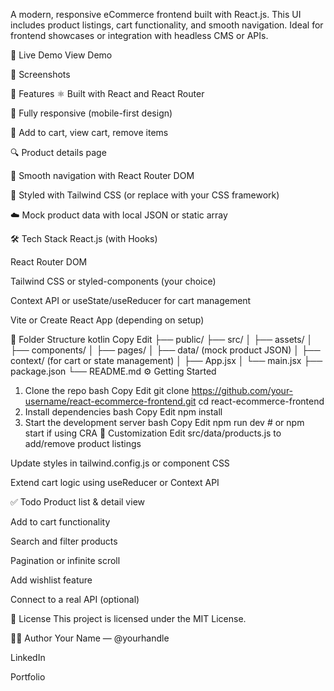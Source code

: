 A modern, responsive eCommerce frontend built with React.js. This UI includes product listings, cart functionality, and smooth navigation. Ideal for frontend showcases or integration with headless CMS or APIs.

🔗 Live Demo
View Demo

📸 Screenshots
<!-- Optional: Add real screenshots -->



🚀 Features
⚛️ Built with React and React Router

📱 Fully responsive (mobile-first design)

🛒 Add to cart, view cart, remove items

🔍 Product details page

🧭 Smooth navigation with React Router DOM

💅 Styled with Tailwind CSS (or replace with your CSS framework)

☁️ Mock product data with local JSON or static array

🛠 Tech Stack
React.js (with Hooks)

React Router DOM

Tailwind CSS or styled-components (your choice)

Context API or useState/useReducer for cart management

Vite or Create React App (depending on setup)

📁 Folder Structure
kotlin
Copy
Edit
├── public/
├── src/
│   ├── assets/
│   ├── components/
│   ├── pages/
│   ├── data/ (mock product JSON)
│   ├── context/ (for cart or state management)
│   ├── App.jsx
│   └── main.jsx
├── package.json
└── README.md
⚙️ Getting Started
1. Clone the repo
bash
Copy
Edit
git clone https://github.com/your-username/react-ecommerce-frontend.git
cd react-ecommerce-frontend
2. Install dependencies
bash
Copy
Edit
npm install
3. Start the development server
bash
Copy
Edit
npm run dev  # or npm start if using CRA
🔧 Customization
Edit src/data/products.js to add/remove product listings

Update styles in tailwind.config.js or component CSS

Extend cart logic using useReducer or Context API

✅ Todo
 Product list & detail view

 Add to cart functionality

 Search and filter products

 Pagination or infinite scroll

 Add wishlist feature

 Connect to a real API (optional)

📄 License
This project is licensed under the MIT License.

🙋‍♂️ Author
Your Name — @yourhandle

LinkedIn

Portfolio

